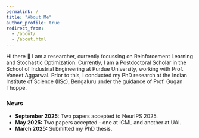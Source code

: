 ```yaml
---
permalink: /
title: "About Me"
author_profile: true
redirect_from: 
  - /about/
  - /about.html
---
```


Hi there 👋 I am a researcher, currently focussing on Reinforcement Learning and Stochastic Optimization. Currently, I am a Postdoctoral Scholar in the School of Industrial Engineering at Purdue University, working with Prof. Vaneet Aggarwal. Prior to this, I conducted my PhD research at the Indian Institute of Science (IISc), Bengaluru under the guidance of Prof. Gugan Thoppe.

### News

* **September 2025:** Two papers accepted to NeurIPS 2025.
* **May 2025:** Two papers accepted - one at ICML and another at UAI.
* **March 2025:** Submitted my PhD thesis.

